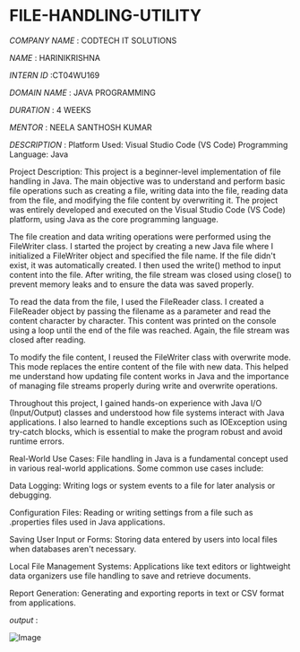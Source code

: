 # FILE-HANDLING-UTILITY

*COMPANY NAME* : CODTECH IT SOLUTIONS

*NAME* : HARINIKRISHNA

*INTERN ID* :CT04WU169

*DOMAIN NAME* : JAVA PROGRAMMING

*DURATION* : 4 WEEKS

*MENTOR* : NEELA SANTHOSH KUMAR 

*DESCRIPTION* : Platform Used: Visual Studio Code (VS Code)
Programming Language: Java

Project Description:
This project is a beginner-level implementation of file handling in Java. The main objective was to understand and perform basic file operations such as creating a file, writing data into the file, reading data from the file, and modifying the file content by overwriting it. The project was entirely developed and executed on the Visual Studio Code (VS Code) platform, using Java as the core programming language.

The file creation and data writing operations were performed using the FileWriter class. I started the project by creating a new Java file where I initialized a FileWriter object and specified the file name. If the file didn't exist, it was automatically created. I then used the write() method to input content into the file. After writing, the file stream was closed using close() to prevent memory leaks and to ensure the data was saved properly.

To read the data from the file, I used the FileReader class. I created a FileReader object by passing the filename as a parameter and read the content character by character. This content was printed on the console using a loop until the end of the file was reached. Again, the file stream was closed after reading.

To modify the file content, I reused the FileWriter class with overwrite mode. This mode replaces the entire content of the file with new data. This helped me understand how updating file content works in Java and the importance of managing file streams properly during write and overwrite operations.

Throughout this project, I gained hands-on experience with Java I/O (Input/Output) classes and understood how file systems interact with Java applications. I also learned to handle exceptions such as IOException using try-catch blocks, which is essential to make the program robust and avoid runtime errors.

Real-World Use Cases:
File handling in Java is a fundamental concept used in various real-world applications. Some common use cases include:

Data Logging: Writing logs or system events to a file for later analysis or debugging.

Configuration Files: Reading or writing settings from a file such as .properties files used in Java applications.

Saving User Input or Forms: Storing data entered by users into local files when databases aren't necessary.

Local File Management Systems: Applications like text editors or lightweight data organizers use file handling to save and retrieve documents.

Report Generation: Generating and exporting reports in text or CSV format from applications.


*output* :

![Image](https://github.com/user-attachments/assets/91682367-dda9-4ad8-ab98-e0faf145db64)
